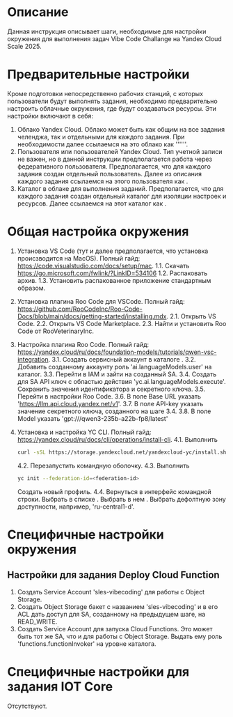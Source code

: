 # Описание

Данная инструкция описывает шаги, необходимые для настройки окружения для выполнения задач Vibe Code Challange на Yandex Cloud Scale 2025.

# Предварительные настройки

Кроме подготовки непосредственно рабочих станций, с которых пользователи будут выполнять задания, необходимо предварительно настроить облачные окружения, где будут создаваться ресурсы. Эти настройки включают в себя:
1. Облако Yandex Cloud. Облако может быть как общим на все задания челенджа, так и отдельными для каждого задания. При необходимости далее ссылаемся на это облако как '''<cloud-id>'''.
2. Пользователя или пользователей Yandex Cloud. Тип учетной записи не важен, но в данной инструкции предполагается работа через федеративного пользователя. Предполагается, что для каждого задания создан отдельный пользователь. Далее из описания каждого задания ссылаемся на этого пользователя как <user-account-id>.
3. Каталог в облаке для выполнения заданий. Предполагается, что для каждого задания создан отдельный каталог для изоляции настроек и ресурсов. Далее ссылаемся на этот каталог как <folder-id>.

# Общая настройка окружения

1. Установка VS Code (тут и далее предполагается, что установка происзводится на MacOS). Полный гайд: https://code.visualstudio.com/docs/setup/mac.
    1.1. Скачать https://go.microsoft.com/fwlink/?LinkID=534106
    1.2. Распаковать архив.
    1.3. Установить распакованное приложение стандартным образом.
2. Установка плагина Roo Code для VSCode. Полный гайд: https://github.com/RooCodeInc/Roo-Code-Docs/blob/main/docs/getting-started/installing.mdx.
    2.1. Открыть VS Code.
    2.2. Открыть VS Code Marketplace.
    2.3. Найти и установить Roo Code от RooVeterinaryInc.
3. Настройка плагина Roo Code. Полный гайд: https://yandex.cloud/ru/docs/foundation-models/tutorials/qwen-vsc-integration.
    3.1. Создать сервисный аккаунт в каталоге <folder-id>.
    3.2. Добавить созданному аккаунту роль 'ai.languageModels.user' на каталог.
    3.3. Перейти в IAM и зайти на созданный SA.
    3.4. Создать для SA API ключ с областью действия 'yc.ai.languageModels.execute'. Сохранить значения идентификатора и секретного ключа.
    3.5. Перейти в настройки Roo Code.
    3.6. В поле Base URL указать 'https://llm.api.cloud.yandex.net/v1'.
    3.7. В поле API-key указать значение секретного ключа, созданного на шаге 3.4.
    3.8. В поле Model указать 'gpt://<folder-id>/qwen3-235b-a22b-fp8/latest'
4. Установка и настройка YC CLI. Полный гайд: https://yandex.cloud/ru/docs/cli/operations/install-cli.
    4.1. Выполнить
    ```bash
    curl -sSL https://storage.yandexcloud.net/yandexcloud-yc/install.sh | bash
    ```

    4.2. Перезапустить командную оболочку.
    4.3. Выполнить
    ```bash
    yc init --federation-id=<federation-id>
    ```

    Создать новый профиль.
    4.4. Вернуться в интерфейс командной строки. Выбрать в списке <cloud-id>. Выбрать в нем <folder-id>. Выбрать дефолтную зону доступности, например, 'ru-central1-d'.

# Специфичные настройки окружения

## Настройки для задания Deploy Cloud Function
1. Создать Service Account 'sles-vibecoding' для работы с Object Storage.
2. Создать Object Storage бакет с названием 'sles-vibecoding' и в его ACL дать доступ для SA, созданному на предыдущем шаге, на READ_WRITE.
3. Создать Service Account для запуска Cloud Functions. Это может быть тот же SA, что и для работы с Object Storage. Выдать ему роль 'functions.functionInvoker' на уровне каталога.

# Специфичные настройки для задания IOT Core

Отсутствуют.